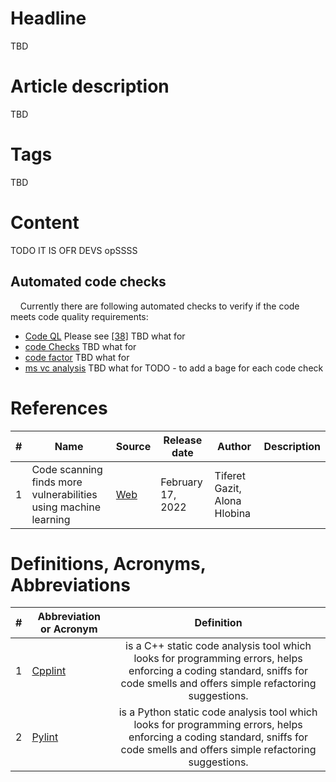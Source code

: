 # Headline
TBD

# Article description
TBD 

# Tags
TBD

# Content
TODO IT IS OFR DEVS opSSSS
## Automated code checks
&nbsp;&nbsp;&nbsp;  Currently there are following automated checks to verify if the code meets code quality requirements:
* [Code QL](.github/workflows/codeqlanalysis.yml) Please see [[38]](./REFERENCES.md) TBD what for
* [code Checks](.github/workflows/codeChecks.yml) TBD what for
* [code factor](https://www.codefactor.io/repository/github/dimanikulin/fva/issues) TBD what for
* [ms vc analysis](.github/workflows/msvc-analysis.yml) TBD what for
TODO - to add a bage for each code check

# References
| # | Name                 | Source                | Release date           |  Author                 | Description   |
| - | ---------------------|---------------------- |----------------------- | ----------------------- |:-------------:|
| 1 | Code scanning finds more vulnerabilities using machine learning|[Web](https://github.blog/2022-02-17-code-scanning-finds-vulnerabilities-using-machine-learning/)| February 17, 2022 | Tiferet Gazit, Alona Hlobina | |

# Definitions, Acronyms, Abbreviations
| # | Abbreviation or Acronym | Definition     |
| - | ------------------------|:--------------:|
| 1 | [Cpplint](https://github.com/google/styleguide/blob/gh-pages/cpplint/cpplint.py)|is a C++ static code analysis tool which looks for programming errors, helps enforcing a coding standard, sniffs for code smells and offers simple refactoring suggestions. |
| 2 | [Pylint](https://pypi.org/project/pylint/)| is a Python static code analysis tool which looks for programming errors, helps enforcing a coding standard, sniffs for code smells and offers simple refactoring suggestions.|

